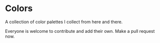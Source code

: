 # Colors

A collection of color palettes I collect from here and there.

Everyone is welcome to contribute and add their own. Make a pull request now.
